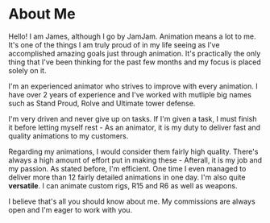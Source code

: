 # About Me

Hello! I am James, although I go by JamJam. Animation means a lot to me. It's one of the things I am truly proud of in my life seeing as I've accomplished amazing goals just through animation. It's practically the only thing that I've been thinking for the past few months and my focus is placed solely on it.

I'm an experienced animator who strives to improve with every animation. I have over 2 years of experience and I've worked with mutliple big names such as Stand Proud, Rolve and Ultimate tower defense. 

I'm very driven and never give up on tasks. If I'm given a task, I must finish it before letting myself rest - As an animator, it is my duty to deliver fast and quality animations to my customers.

Regarding my animations, I would consider them fairly high quality. There's always a high amount of effort put in making these - Afterall, it is my job and my passion. As stated before, I'm efficient. One time I even managed to deliver more than 12 fairly detailed animations in one day. I'm also quite **versatile**. I can animate custom rigs, R15 and R6 as well as weapons.

I believe that's all you should know about me. My commissions are always open and I'm eager to work with you. 

